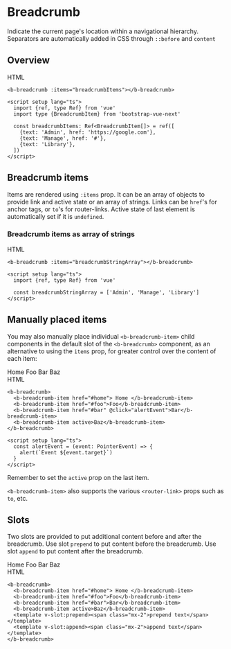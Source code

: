 # Breadcrumb

<div class="lead mb-5">

Indicate the current page's location within a navigational hierarchy. Separators are automatically added in CSS through `::before` and `content`

</div>

## Overview

<b-card no-body class="mb-5">
  <b-card-body>
    <b-breadcrumb :items="breadcrumbItems"></b-breadcrumb>
  </b-card-body>

  <div class="html">HTML</div>

  <b-card-body class="bg-body-tertiary">

```vue-html
<b-breadcrumb :items="breadcrumbItems"></b-breadcrumb>

<script setup lang="ts">
  import {ref, type Ref} from 'vue'
  import type {BreadcrumbItem} from 'bootstrap-vue-next'

  const breadcrumbItems: Ref<BreadcrumbItem[]> = ref([
    {text: 'Admin', href: 'https://google.com'},
    {text: 'Manage', href: '#'},
    {text: 'Library'},
  ])
</script>
```

  </b-card-body>

</b-card>

## Breadcrumb items

Items are rendered using `:items` prop. It can be an array of objects to provide link and active
state or an array of strings. Links can be `href`'s for anchor tags, or `to`'s for router-links. Active state of last
element is automatically set if it is `undefined`.

### Breadcrumb items as array of strings

<b-card no-body class="mb-5">
  <b-card-body>
    <b-breadcrumb :items="breadcrumbStringArray"></b-breadcrumb>
  </b-card-body>

  <div class="html">HTML</div>

  <b-card-body class="bg-body-tertiary">

```vue-html
<b-breadcrumb :items="breadcrumbStringArray"></b-breadcrumb>

<script setup lang="ts">
  import {ref, type Ref} from 'vue'

  const breadcrumbStringArray = ['Admin', 'Manage', 'Library']
</script>
```

  </b-card-body>

</b-card>

## Manually placed items

You may also manually place individual `<b-breadcrumb-item>` child components in the default slot of
the `<b-breadcrumb>` component, as an alternative to using the `items` prop, for greater control
over the content of each item:

<b-card no-body class="mb-5">
  <b-card-body>
    <b-breadcrumb>
      <b-breadcrumb-item href="#home">
        Home
      </b-breadcrumb-item>
      <b-breadcrumb-item href="#foo">Foo</b-breadcrumb-item>
      <b-breadcrumb-item href="#bar" @click="alertEvent">Bar</b-breadcrumb-item>
      <b-breadcrumb-item active>Baz</b-breadcrumb-item>
    </b-breadcrumb>
  </b-card-body>

  <div class="html">HTML</div>

  <b-card-body class="bg-body-tertiary">

```vue-html
<b-breadcrumb>
  <b-breadcrumb-item href="#home"> Home </b-breadcrumb-item>
  <b-breadcrumb-item href="#foo">Foo</b-breadcrumb-item>
  <b-breadcrumb-item href="#bar" @click="alertEvent">Bar</b-breadcrumb-item>
  <b-breadcrumb-item active>Baz</b-breadcrumb-item>
</b-breadcrumb>

<script setup lang="ts">
  const alertEvent = (event: PointerEvent) => {
    alert(`Event ${event.target}`)
  }
</script>
```

  </b-card-body>

</b-card>

Remember to set the `active` prop on the last item.

`<b-breadcrumb-item>` also supports the various `<router-link>` props such as `to`, etc.

## Slots

Two slots are provided to put additional content before and after the breadcrumb.
Use slot `prepend` to put content before the breadcrumb. Use slot `append` to put content after the breadcrumb.

<b-card no-body class="mb-5">
  <b-card-body>
    <b-breadcrumb>
      <b-breadcrumb-item href="#home">
        Home
      </b-breadcrumb-item>
      <b-breadcrumb-item href="#foo">Foo</b-breadcrumb-item>
      <b-breadcrumb-item href="#bar">Bar</b-breadcrumb-item>
      <b-breadcrumb-item active>Baz</b-breadcrumb-item>
      <template v-slot:prepend><span class="mx-2">prepend text</span></template>
      <template v-slot:append><span class="mx-2">append text</span></template>
    </b-breadcrumb>
  </b-card-body>

  <div class="html">HTML</div>

  <b-card-body class="bg-body-tertiary">

```vue-html
<b-breadcrumb>
  <b-breadcrumb-item href="#home"> Home </b-breadcrumb-item>
  <b-breadcrumb-item href="#foo">Foo</b-breadcrumb-item>
  <b-breadcrumb-item href="#bar">Bar</b-breadcrumb-item>
  <b-breadcrumb-item active>Baz</b-breadcrumb-item>
  <template v-slot:prepend><span class="mx-2">prepend text</span></template>
  <template v-slot:append><span class="mx-2">append text</span></template>
</b-breadcrumb>
```

  </b-card-body>

</b-card>

<ComponentReference :data="data"></ComponentReference>

<script setup lang="ts">
import {data} from '../../data/components/breadcrumb.data'
import {ref, type Ref} from 'vue';
import {BBreadcrumbItem, BBreadcrumb, BCard, BCardBody} from 'bootstrap-vue-next'
import ComponentReference from '../../components/ComponentReference.vue'
import type {BreadcrumbItem} from 'bootstrap-vue-next'

const breadcrumbItems: Ref<BreadcrumbItem[]> = ref([
  { text: 'Admin', href:'https://google.com'},
  { text: 'Manage', href:'#'},
  { text: 'Library'},
]);

const breadcrumbStringArray = ['Admin','Manage', 'Library'];

const alertEvent = (event: PointerEvent) => {
  alert(`Event ${event.target}`);
}
</script>
